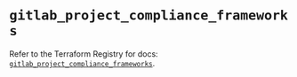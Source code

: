 # `gitlab_project_compliance_frameworks`

Refer to the Terraform Registry for docs: [`gitlab_project_compliance_frameworks`](https://registry.terraform.io/providers/gitlabhq/gitlab/17.8.0/docs/resources/project_compliance_frameworks).
